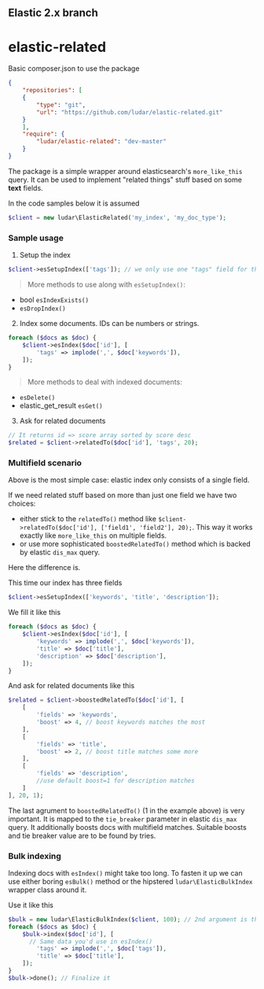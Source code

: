 Elastic 2.x branch
---

# elastic-related

Basic composer.json to use the package
```json
{
	"repositories": [
	{
		"type": "git",
		"url": "https://github.com/ludar/elastic-related.git"
	}	
	],
	"require": {
		"ludar/elastic-related": "dev-master"
	}
}
```

The package is a simple wrapper around elasticsearch's ```more_like_this``` query. It can be used to implement
"related things" stuff based on some **text** fields.

In the code samples below it is assumed
```php
$client = new ludar\ElasticRelated('my_index', 'my_doc_type');
```

### Sample usage

1) Setup the index
```php
$client->esSetupIndex(['tags']); // we only use one "tags" field for this example
```

> More methods to use along with ```esSetupIndex()```:
- bool ```esIndexExists()```
- ```esDropIndex()```


2) Index some documents. IDs can be numbers or strings.
```php
foreach ($docs as $doc) {
	$client->esIndex($doc['id'], [
		'tags' => implode(',', $doc['keywords']),
	]);
}
```

> More methods to deal with indexed documents:
- ```esDelete()```
- elastic_get_result ```esGet()```


3) Ask for related documents
```php
// It returns id => score array sorted by score desc
$related = $client->relatedTo($doc['id'], 'tags', 20);
```

### Multifield scenario 

Above is the most simple case: elastic index only consists of a single field.

If we need related stuff based on more than just one field we have two choices:
- either stick to the ```relatedTo()``` method like ```$client->relatedTo($doc['id'], ['field1', 'field2'], 20);```.
This way it works exactly like ```more_like_this``` on multiple fields.
- or use more sophisticated ```boostedRelatedTo()``` method which is backed by elastic ```dis_max``` query.

Here the difference is.

This time our index has three fields
```php
$client->esSetupIndex(['keywords', 'title', 'description']);
```

We fill it like this
```php
foreach ($docs as $doc) {
	$client->esIndex($doc['id'], [
		'keywords' => implode(',', $doc['keywords']),
		'title' => $doc['title'],
		'description' => $doc['description'],
	]);
}
```

And ask for related documents like this
```php
$related = $client->boostedRelatedTo($doc['id'], [
	[
		'fields' => 'keywords',
		'boost' => 4, // boost keywords matches the most
	],
	[
		'fields' => 'title',
		'boost' => 2, // boost title matches some more
	],
	[
		'fields' => 'description',
		//use default boost=1 for description matches
	]
], 20, 1);
```

The last agrument to ```boostedRelatedTo()``` (1 in the example above) is very important. It is mapped to
the ```tie_breaker``` parameter in elastic ```dis_max``` query. It additionally boosts docs with multifield matches.
Suitable boosts and tie breaker value are to be found by tries.


### Bulk indexing

Indexing docs with ```esIndex()``` might take too long. To fasten it up we can use either boring ```esBulk()``` method
or the hipstered ```ludar\ElasticBulkIndex``` wrapper class around it.

Use it like this
```php
$bulk = new ludar\ElasticBulkIndex($client, 100); // 2nd argument is the batch chunk size
foreach ($docs as $doc) {
	$bulk->index($doc['id'], [
	  // Same data you'd use in esIndex()
		'tags' => implode(',', $doc['tags']),
		'title' => $doc['title'],
	]);
}
$bulk->done(); // Finalize it
```

